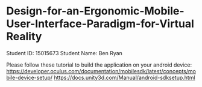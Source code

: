 # Design-for-an-Ergonomic-Mobile-User-Interface-Paradigm-for-Virtual Reality
Student ID: 15015673
Student Name: Ben Ryan

Please follow these tutorial to build the application on your android device:
https://developer.oculus.com/documentation/mobilesdk/latest/concepts/mobile-device-setup/
https://docs.unity3d.com/Manual/android-sdksetup.html
